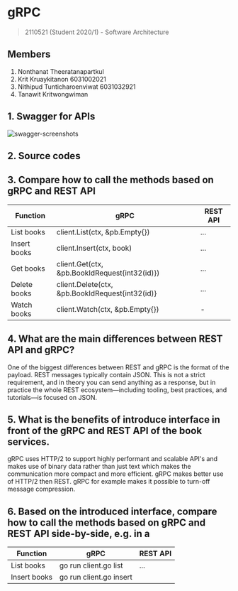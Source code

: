 # gRPC

> 2110521 (Student 2020/1) - Software Architecture

## Members

1. Nonthanat Theeratanapartkul
2. Krit Kruaykitanon 6031002021
3. Nithipud Tunticharoenviwat 6031032921
4. Tanawit Kritwongwiman

## 1. Swagger for APIs

![swagger-screenshots](http://lmsotfy.com/so.png)

## 2. Source codes

## 3. Compare how to call the methods based on gRPC and REST API

| Function     | gRPC                                            | REST API |
| ------------ | ----------------------------------------------- | -------- |
| List books   | client.List(ctx, &pb.Empty{})                   | ...      |
| Insert books | client.Insert(ctx, book)                        | ...      |
| Get books    | client.Get(ctx, &pb.BookIdRequest{int32(id)})   | ...      |
| Delete books | client.Delete(ctx, &pb.BookIdRequest{int32(id)} | ...      |
| Watch books  | client.Watch(ctx, &pb.Empty{})                  | -        |

## 4. What are the main differences between REST API and gRPC?

One of the biggest differences between REST and gRPC is the format of the payload. REST messages typically contain JSON. This is not a strict requirement, and in theory you can send anything as a response, but in practice the whole REST ecosystem—including tooling, best practices, and tutorials—is focused on JSON.

## 5. What is the benefits of introduce interface in front of the gRPC and REST API of the book services.

gRPC uses HTTP/2 to support highly performant and scalable API's and makes use of binary data rather than just text which makes the communication more compact and more efficient. gRPC makes better use of HTTP/2 then REST. gRPC for example makes it possible to turn-off message compression.

## 6. Based on the introduced interface, compare how to call the methods based on gRPC and REST API side-by-side, e.g. in a

| Function     | gRPC                                          | REST API |
| ------------ | --------------------------------------------- | -------- |
| List books   | go run client.go list                         | ...      |
| Insert books | go run client.go insert <id> <title> <author> | ...      |
| Get books    | go run client.go get <id>                     | ...      |
| Delete books | go run client.go delete <id>                  | ...      |
| Watch books  | go run client.go watch                        | ...      |

## 7. Component diagram with interfaces.

![swagger-screenshots](http://lmsotfy.com/so.png)
